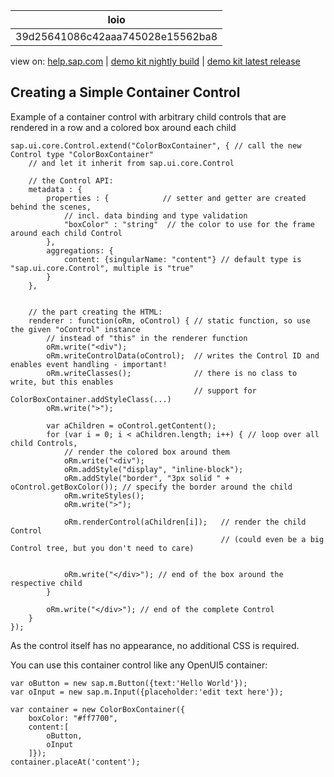 | loio |
| -----|
| 39d25641086c42aaa745028e15562ba8 |

<div id="loio">

view on: [help.sap.com](https://help.sap.com/viewer/DRAFT/3237636b137e43519a20ad5513c49ccb/latest/en-US/39d25641086c42aaa745028e15562ba8.html) | [demo kit nightly build](https://openui5nightly.hana.ondemand.com/#/topic/39d25641086c42aaa745028e15562ba8) | [demo kit latest release](https://openui5.hana.ondemand.com/#/topic/39d25641086c42aaa745028e15562ba8)</div>
<!-- loio39d25641086c42aaa745028e15562ba8 -->

## Creating a Simple Container Control

Example of a container control with arbitrary child controls that are rendered in a row and a colored box around each child

```lang-js
sap.ui.core.Control.extend("ColorBoxContainer", { // call the new Control type "ColorBoxContainer"
    // and let it inherit from sap.ui.core.Control

    // the Control API:
    metadata : {
        properties : {            // setter and getter are created behind the scenes,
            // incl. data binding and type validation
            "boxColor" : "string"  // the color to use for the frame around each child Control
        },
        aggregations: {
            content: {singularName: "content"} // default type is "sap.ui.core.Control", multiple is "true"
        }
    },


    // the part creating the HTML:
    renderer : function(oRm, oControl) { // static function, so use the given "oControl" instance
        // instead of "this" in the renderer function
        oRm.write("<div");
        oRm.writeControlData(oControl);  // writes the Control ID and enables event handling - important!
        oRm.writeClasses();              // there is no class to write, but this enables
                                         // support for ColorBoxContainer.addStyleClass(...)
        oRm.write(">");

        var aChildren = oControl.getContent();
        for (var i = 0; i < aChildren.length; i++) { // loop over all child Controls,
            // render the colored box around them
            oRm.write("<div");
            oRm.addStyle("display", "inline-block");
            oRm.addStyle("border", "3px solid " + oControl.getBoxColor()); // specify the border around the child
            oRm.writeStyles();
            oRm.write(">");

            oRm.renderControl(aChildren[i]);   // render the child Control
                                               // (could even be a big Control tree, but you don't need to care)


            oRm.write("</div>"); // end of the box around the respective child
        }

        oRm.write("</div>"); // end of the complete Control
    }
});
```

As the control itself has no appearance, no additional CSS is required.

You can use this container control like any OpenUI5 container:

```lang-js
var oButton = new sap.m.Button({text:'Hello World'});
var oInput = new sap.m.Input({placeholder:'edit text here'});

var container = new ColorBoxContainer({
    boxColor: "#ff7700",
    content:[
        oButton,
        oInput
    ]});
container.placeAt('content');
```

